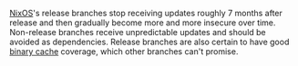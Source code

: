 [NixOS]'s release branches stop receiving updates roughly 7 months after release and then gradually become more and more insecure over time.
Non-release branches receive unpredictable updates and should be avoided as dependencies.
Release branches are also certain to have good [binary cache] coverage, which other branches can't promise.

[binary cache]: https://zero-to-nix.com/concepts/caching
[nixos]: https://zero-to-nix.com/concepts/nixos
